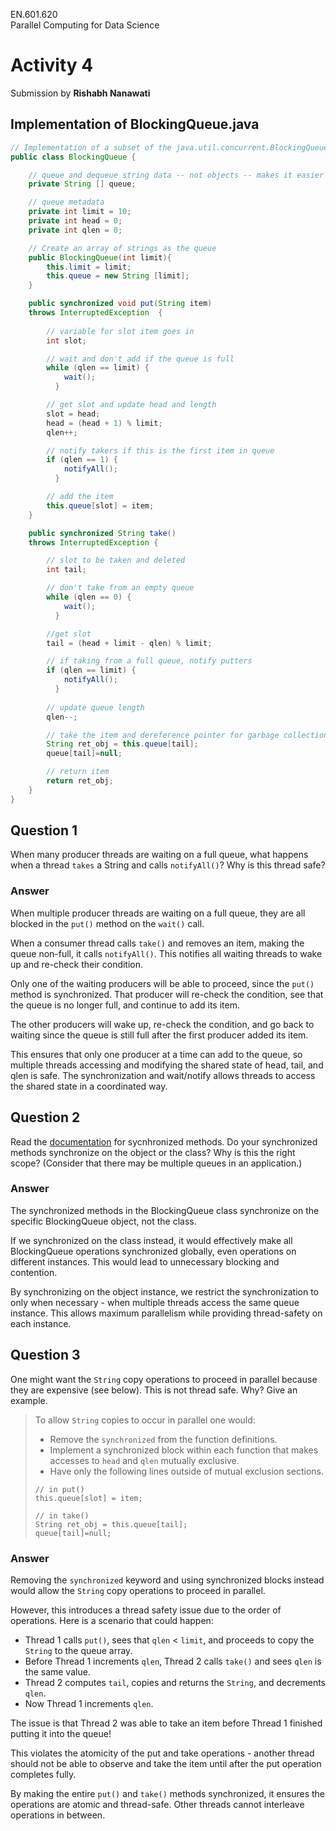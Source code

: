 EN.601.620  
Parallel Computing for Data Science  
# Activity 4
Submission by **Rishabh Nanawati**

## Implementation of BlockingQueue.java

```java
// Implementation of a subset of the java.util.concurrent.BlockingQueue interface 
public class BlockingQueue {

    // queue and dequeue string data -- not objects -- makes it easier to read
    private String [] queue;

    // queue metadata  
    private int limit = 10;
    private int head = 0;
    private int qlen = 0;

    // Create an array of strings as the queue
    public BlockingQueue(int limit){
        this.limit = limit;
        this.queue = new String [limit];
    }

    public synchronized void put(String item)
    throws InterruptedException  {
    
        // variable for slot item goes in
        int slot;

        // wait and don't add if the queue is full
        while (qlen == limit) {
            wait(); 
          }

        // get slot and update head and length
        slot = head;
        head = (head + 1) % limit; 
        qlen++;

        // notify takers if this is the first item in queue
        if (qlen == 1) {
            notifyAll();
          }

        // add the item
        this.queue[slot] = item;
    }

    public synchronized String take()
    throws InterruptedException {

        // slot to be taken and deleted
        int tail;

        // don't take from an empty queue
        while (qlen == 0) {
            wait();
          }

        //get slot 
        tail = (head + limit - qlen) % limit;

        // if taking from a full queue, notify putters
        if (qlen == limit) {
            notifyAll();
          } 
        
        // update queue length
        qlen--;

        // take the item and dereference pointer for garbage collection
        String ret_obj = this.queue[tail];
        queue[tail]=null;

        // return item
        return ret_obj;
    }
}
```

## Question 1
When many producer threads are waiting on a full queue, what happens when a thread `takes` a String and calls `notifyAll()`? Why is this thread safe?

### Answer
When multiple producer threads are waiting on a full queue, they are all blocked in the `put()` method on the `wait()` call. 
  
When a consumer thread calls `take()` and removes an item, making the queue non-full, it calls `notifyAll()`. This notifies all waiting threads to wake up and re-check their condition.  
  
Only one of the waiting producers will be able to proceed, since the `put()` method is synchronized. That producer will re-check the condition, see that the queue is no longer full, and continue to add its item.  

The other producers will wake up, re-check the condition, and go back to waiting since the queue is still full after the first producer added its item.

This ensures that only one producer at a time can add to the queue, so multiple threads accessing and modifying the shared state of head, tail, and qlen is safe. The synchronization and wait/notify allows threads to access the shared state in a coordinated way.  


## Question 2
Read the [documentation](https://docs.oracle.com/javase/tutorial/essential/concurrency/syncmeth.html) for sycnhronized methods. Do your synchronized methods synchronize on the object or the class? Why is this the right scope? (Consider that there may be multiple queues in an application.)

### Answer
The synchronized methods in the BlockingQueue class synchronize on the specific BlockingQueue object, not the class.  
  
If we synchronized on the class instead, it would effectively make all BlockingQueue operations synchronized globally, even operations on different instances. This would lead to unnecessary blocking and contention.  
  
By synchronizing on the object instance, we restrict the synchronization to only when necessary - when multiple threads access the same queue instance. This allows maximum parallelism while providing thread-safety on each instance.


## Question 3
One might want the `String` copy operations to proceed in parallel because they are expensive (see below). This is not thread safe. Why? Give an example.

>
> To allow `String` copies to occur in parallel one would: 
> - Remove the `synchronized` from the function definitions.
> - Implement a synchronized block within each function that makes accesses to `head` and `qlen` mutually exclusive.
> - Have only the following lines outside of mutual exclusion sections.
>
> ```
> // in put()
> this.queue[slot] = item;
> 
> // in take()
> String ret_obj = this.queue[tail];
> queue[tail]=null;
> ```
>

### Answer

Removing the `synchronized` keyword and using synchronized blocks instead would allow the `String` copy operations to proceed in parallel.  

However, this introduces a thread safety issue due to the order of operations. Here is a scenario that could happen:  

- Thread 1 calls `put()`, sees that `qlen` < `limit`, and proceeds to copy the `String` to the queue array.
- Before Thread 1 increments `qlen`, Thread 2 calls `take()` and sees `qlen` is the same value.
- Thread 2 computes `tail`, copies and returns the `String`, and decrements `qlen`.
- Now Thread 1 increments `qlen`.

The issue is that Thread 2 was able to take an item before Thread 1 finished putting it into the queue!  

This violates the atomicity of the put and take operations - another thread should not be able to observe and take the item until after the put operation completes fully.  

By making the entire `put()` and `take()` methods synchronized, it ensures the operations are atomic and thread-safe. Other threads cannot interleave operations in between.  